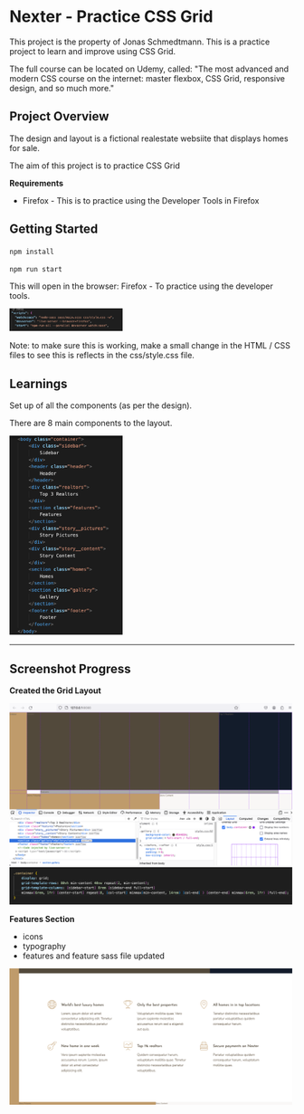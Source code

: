 # Nexter - Practice CSS Grid 

This project is the property of Jonas Schmedtmann. This is a practice project to learn and improve using CSS Grid. 

The full course can be located on Udemy, called: "The most advanced and modern CSS course on the internet: master flexbox, CSS Grid, responsive design, and so much more."

## Project Overview

The design and layout is a fictional realestate websiite that displays homes for sale. 

The aim of this project is to practice CSS Grid 

**Requirements**

- Firefox - This is to practice using the Developer Tools in Firefox 


## Getting Started 

``npm install``

``npm run start``

This will open in the browser: Firefox - To practice using the developer tools.

<img src="screenshots/browser.png" width="200" />

Note: to make sure this is working, make a small change in the HTML / CSS files to see this is reflects in the css/style.css file. 


## Learnings

Set up of all the components (as per the design).

There are 8 main components to the layout. 

<img src="screenshots/components.png" width="200" />

___



## Screenshot Progress

**Created the Grid Layout**

<img src="screenshots/grid_layout.png" width="500" />

<img src="screenshots/grid_code.png" width="500" />

**Features Section**

* icons
* typography 
* features and feature sass file updated

<img src="screenshots/features_section.png" width="500" />